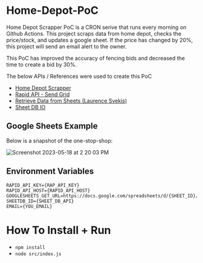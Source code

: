 # Home-Depot-PoC
Home Depot Scrapper PoC is a CRON serive that runs every morning on Github Actions. This project scraps data from home depot, checks the price/stock, and updates a google sheet. If the price has changed by 20%, this project will send an email alert to the owner.

This PoC has improved the accuracy of fencing bids and decreased the time to create a bid by 30%. 

The below APIs / References were used to create this PoC
- [Home Depot Scrapper](https://stevesie.com/apps/home-depot-api)
- [Rapid API - Send Grid](https://rapidapi.com/sendgrid/api/sendgrid/)
- [Retrieve Data from Sheets (Laurence Svekis)](https://www.youtube.com/watch?v=aP2cM7EuLeo)
- [Sheet DB IO](https://docs.sheetdb.io/)


## Google Sheets Example

Below is a snapshot of the one-stop-shop:

![Screenshot 2023-05-18 at 2 20 03 PM](https://github.com/espi1665/home-depot-poc/assets/35710742/7af95f72-7a54-4c3e-9af0-1e30937ad0f9)



## Environment Variables
```
RAPID_API_KEY={RAP_API_KEY}
RAPID_API_HOST={RAPID_API_HOST}
GOOGLESHEETS_GET_URL=https://docs.google.com/spreadsheets/d/{SHEET_ID}/gviz/tq
SHEETDB_ID={SHEET_DB_API}
EMAIL={YOU_EMAIL}
```

# How To Install + Run
  - `npm install`
  - `node src/index.js`

